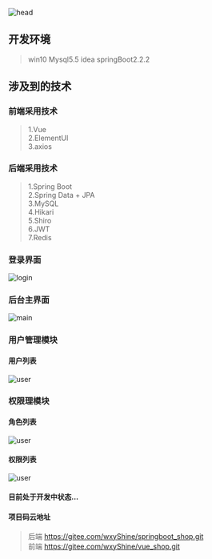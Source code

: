 ![head](https://socialify.git.ci/wxyShine/springboot_vue_shop/png?description=1&forks=1&issues=0&pulls=0)
## 开发环境
> win10 
> Mysql5.5
>  idea
>  springBoot2.2.2
## 涉及到的技术
### 前端采用技术
> 1.Vue  
> 2.ElementUI  
> 3.axios   
### 后端采用技术
> 1.Spring Boot  
> 2.Spring Data + JPA   
> 3.MySQL  
> 4.Hikari  
> 5.Shiro  
> 6.JWT  
> 7.Redis  

### 登录界面
![login](./images/login.png)

### 后台主界面 
![main](./images/main.png)

### 用户管理模块
#### 用户列表
![user](./images/userList.png)

### 权限理模块
#### 角色列表
![user](./images/roleList.png)

#### 权限列表
![user](./images/rightList.png)

#### 目前处于开发中状态...  

#### 项目码云地址     
> 后端 https://gitee.com/wxyShine/springboot_shop.git  
> 前端 https://gitee.com/wxyShine/vue_shop.git
